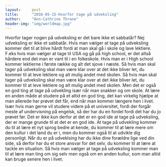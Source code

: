 ```yaml
---
layout:     post
title:      "2016-05-15-Hvorfor tage på udveksling"
author:     "Ann-Cathrine Thrane"
header-img: "img/worldmap.jpg"
---
```

Hvorfor tager nogen på udveksling er det bare ikke et sabbatår? Nej udveksling er ikke et sabbatår.
Hvis man vælger at tage på udveksling kommer det til at blive hårdt fordi at man skal gå i skole og lave lektiere.
F.eks  hvis man vælger at tage til USA og gå på high school, er det altså hårdere end det man er vant til i en folkeskole.
Hvis man er i High school kommer lektierne i første række og alt det sjove i næste. 
Så hvis man skal tager på udveksling skal man være klar over at det ikke bliver let, du kommer til at leve lektiere og alt mulig andet med skolen.
Så hvis man skal tager på udveksling skal man være klar over at det ikke bliver let, du kommer til at leve lektiere og alt mulig andet med skolen.
 Men det er også en god ting at tage på udvekling især når man snakker og om skole.
 At lære en anden måde at studere på et altid en god ting, det kan virkelig hjælpe at man allerede har prøvet det får, end når man kommer længere hen i livet.
 Især hvis man gerne vil studere videre på et universitet, fordi der forgår meste af undervisning på engelsk, så der har du en fordel fordi det har du jo prøvet før.
 Det er ikke kun derfor at det er en god ide at tage på udveksling, der er mange grunde til at det er en god ide. 
At tage på udvekling kommer du til at lære et nyt sprog bedre at kende, du kommer til at lære mere om den kultur i det land du er i, men du kommer også til at udvikle dig personligt. 
Når du er på udveklsing har du ikke dine forældre lige ved din side, så derfor har du et store ansvar for det selv, du kommer til at lære at tackle en situation. 
Så hvis man vælger at tage på udveksling kommer man til at lære man ting om sig selv men også om en anden kultur, som man altid kan bruge senere hen i livet.